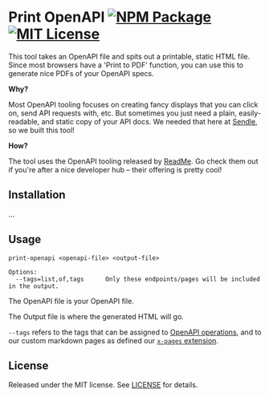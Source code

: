 # Print OpenAPI [![NPM Package](https://img.shields.io/npm/v/print-openapi)](https://www.npmjs.com/package/print-openapi) [![MIT License](https://img.shields.io/npm/l/print-openapi)](./LICENSE)

This tool takes an OpenAPI file and spits out a printable, static HTML file. Since most browsers have a 'Print to PDF' function, you can use this to generate nice PDFs of your OpenAPI specs.

**Why?**

Most OpenAPI tooling focuses on creating fancy displays that you can click on, send API requests with, etc. But sometimes you just need a plain, easily-readable, and static copy of your API docs. We needed that here at [Sendle](https://www.sendle.com/), so we built this tool!

**How?**

The tool uses the OpenAPI tooling released by [ReadMe](https://github.com/readmeio). Go check them out if you're after a nice developer hub – their offering is pretty cool!

## Installation

...

## Usage

```
print-openapi <openapi-file> <output-file>

Options:
  --tags=list,of,tags      Only these endpoints/pages will be included in the output.
```

The OpenAPI file is your OpenAPI file.

The Output file is where the generated HTML will go.

`--tags` refers to the tags that can be assigned to [OpenAPI operations](https://spec.openapis.org/oas/v3.1.0#operation-object), and to our custom markdown pages as defined our [`x-pages` extension](openapi-extensions.md#x-pages).

## License

Released under the MIT license. See [LICENSE](./LICENSE) for details.
